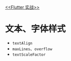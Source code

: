 [<<Flutter 实战>>](https://book.flutterchina.club)

# 文本、字体样式
- `textAlign`
- `maxLines`、`overflow`
- `textScaleFactor`